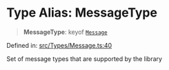 # Type Alias: MessageType

> **MessageType**: keyof [`Message`](../namespaces/proto/classes/Message.md)

Defined in: [src/Types/Message.ts:40](https://github.com/Fokusdotid/bail/blob/043003e0dc220c8f52aef36f90c7026f3a192427/src/Types/Message.ts#L40)

Set of message types that are supported by the library
